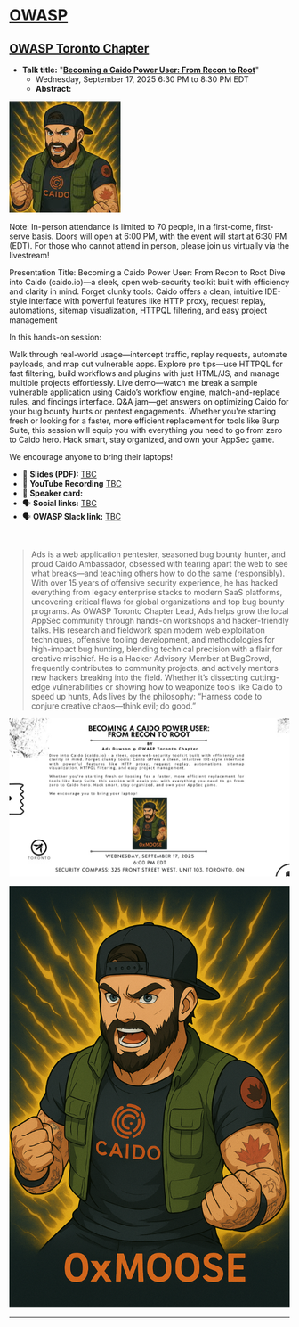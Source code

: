 # [OWASP](https://www.owasp.org)
## [OWASP Toronto Chapter](https://www.meetup.com/owasp-toronto/)
- **Talk title:** "**[Becoming a Caido Power User: From Recon to Root](https://www.meetup.com/owasp-toronto/events/310758481/?response=3&utm_medium=email&utm_source=braze_canvas&utm_campaign=mmrk_alleng_event_announcement_prod_unfiltered_v7_en&utm_term=promo&utm_content=lp_meetup&dispatch_id=68b109711269b37297de2dd0b392647a)**"
  - Wednesday, September 17, 2025 6:30 PM to 8:30 PM EDT
  - **Abstract:**

![Ads Dawson Speaker](adsspeaker.png)

Note: In-person attendance is limited to 70 people, in a first-come, first-serve basis.
Doors will open at 6:00 PM, with the event will start at 6:30 PM (EDT).
For those who cannot attend in person, please join us virtually via the livestream!

Presentation Title: Becoming a Caido Power User: From Recon to Root
Dive into Caido (caido.io)—a sleek, open web-security toolkit built with efficiency and clarity in mind. Forget clunky tools: Caido offers a clean, intuitive IDE-style interface with powerful features like HTTP proxy, request replay, automations, sitemap visualization, HTTPQL filtering, and easy project management

In this hands-on session:

Walk through real-world usage—intercept traffic, replay requests, automate payloads, and map out vulnerable apps.
Explore pro tips—use HTTPQL for fast filtering, build workflows and plugins with just HTML/JS, and manage multiple projects effortlessly.
Live demo—watch me break a sample vulnerable application using Caido’s workflow engine, match-and-replace rules, and findings interface.
Q&A jam—get answers on optimizing Caido for your bug bounty hunts or pentest engagements.
Whether you're starting fresh or looking for a faster, more efficient replacement for tools like Burp Suite, this session will equip you with everything you need to go from zero to Caido hero. Hack smart, stay organized, and own your AppSec game.

We encourage anyone to bring their laptops!

- 📄 **Slides (PDF):** [TBC](TBC)
- 🍿 **YouTube Recording** [TBC](TBC)
- 📣 **Speaker card:**
- 🗣️ **Social links:** [TBC](TBC)
- 🗣️ **OWASP Slack link:** [TBC](TBC)

<br>


> Ads is a web application pentester, seasoned bug bounty hunter, and proud Caido Ambassador, obsessed with tearing apart the web to see what breaks—and teaching others how to do the same (responsibly). With over 15 years of offensive security experience, he has hacked everything from legacy enterprise stacks to modern SaaS platforms, uncovering critical flaws for global organizations and top bug bounty programs.
> As OWASP Toronto Chapter Lead, Ads helps grow the local AppSec community through hands-on workshops and hacker-friendly talks. His research and fieldwork span modern web exploitation techniques, offensive tooling development, and methodologies for high-impact bug hunting, blending technical precision with a flair for creative mischief.
>  He is a Hacker Advisory Member at BugCrowd, frequently contributes to community projects, and actively mentors new hackers breaking into the field. Whether it’s dissecting cutting-edge vulnerabilities or showing how to weaponize tools like Caido to speed up hunts, Ads lives by the philosophy: “Harness code to conjure creative chaos—think evil; do good.”

![adscaidobanner](adscaidobanner.png)

![adsspeaker2](adsspeaker2.png)

----------------------------
